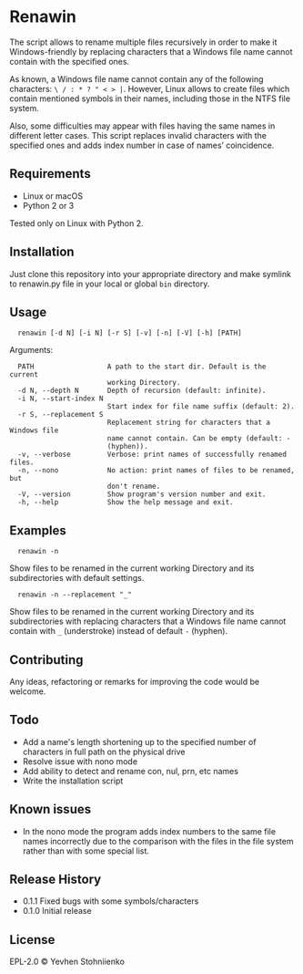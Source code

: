 Renawin
=======
The script allows to rename multiple files recursively in order to make it Windows-friendly by replacing characters that a Windows file name cannot contain with the specified ones.

As known, a Windows file name cannot contain any of the following characters: `\ / : * ? " < > |`. However, Linux allows to create files which contain mentioned symbols in their names, including those in the NTFS file system.

Also, some difficulties may appear with files having the same names in different letter cases. This script replaces invalid characters with the specified ones and adds index number in case of names’  coincidence.

## Requirements

* Linux or macOS
* Python 2 or 3

Tested only on Linux with Python 2.

## Installation

Just clone this repository into your appropriate directory and make symlink to renawin.py file in your local or global `bin` directory.

## Usage

```shell
  renawin [-d N] [-i N] [-r S] [-v] [-n] [-V] [-h] [PATH]
```

Arguments:

```shell
  PATH                  A path to the start dir. Default is the current
                        working Directory.
  -d N, --depth N       Depth of recursion (default: infinite).
  -i N, --start-index N
                        Start index for file name suffix (default: 2).
  -r S, --replacement S
                        Replacement string for characters that a Windows file
                        name cannot contain. Can be empty (default: -
                        (hyphen)).
  -v, --verbose         Verbose: print names of successfully renamed files.
  -n, --nono            No action: print names of files to be renamed, but
                        don't rename.
  -V, --version         Show program's version number and exit.
  -h, --help            Show the help message and exit.
```

## Examples

```shell
  renawin -n
```

Show files to be renamed in the current working Directory and its subdirectories with default settings.

```shell
  renawin -n --replacement "_"
```

Show files to be renamed in the current working Directory and its subdirectories with replacing characters that a Windows file name cannot contain with `_` (understroke) instead of default `-` (hyphen).

## Contributing

Any ideas, refactoring or remarks for improving the code would be welcome.

## Todo

* Add a name's length shortening up to the specified number of characters in full path on the physical drive
* Resolve issue with nono mode
* Add ability to detect and rename con, nul, prn, etc names
* Write the installation script

## Known issues

* In the nono mode the program adds index numbers to the same file names incorrectly due to the comparison with the files in the file system rather than with some special list.

## Release History

* 0.1.1 Fixed bugs with some symbols/characters
* 0.1.0 Initial release

## License

EPL-2.0 © Yevhen Stohniienko
